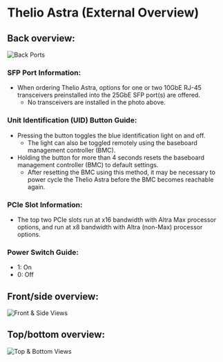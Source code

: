 # Thelio Astra (External Overview)

## Back overview:

![Back Ports](./img/ports-back.webp)

### SFP Port Information:

- When ordering Thelio Astra, options for one or two 10GbE RJ-45 transceivers preinstalled into the 25GbE SFP port(s) are offered.
    - No transceivers are installed in the photo above.

### Unit Identification (UID) Button Guide:

- Pressing the button toggles the blue identification light on and off.
    - The light can also be toggled remotely using the baseboard management controller (BMC).
- Holding the button for more than 4 seconds resets the baseboard management controller (BMC) to default settings.
    - After resetting the BMC using this method, it may be necessary to power cycle the Thelio Astra before the BMC becomes reachable again.

### PCIe Slot Information:

- The top two PCIe slots run at x16 bandwidth with Altra Max processor options, and run at x8 bandwidth with Altra (non-Max) processor options.

### Power Switch Guide:

- 1: On
- 0: Off

## Front/side overview:

![Front & Side Views](./img/ports-front-sides.webp)

## Top/bottom overview:

![Top & Bottom Views](./img/ports-top-bottom.webp)
